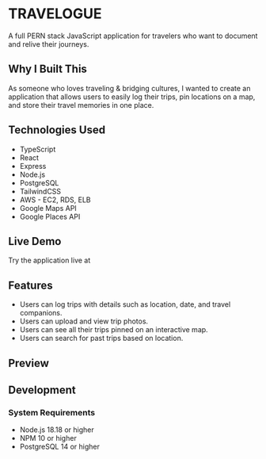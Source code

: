 # TRAVELOGUE

A full PERN stack JavaScript application for travelers who want to document and relive their journeys.

## Why I Built This

As someone who loves traveling & bridging cultures, I wanted to create an application that allows users to easily log their trips, pin locations on a map, and store their travel memories in one place.

## Technologies Used

- TypeScript
- React
- Express
- Node.js
- PostgreSQL
- TailwindCSS
- AWS - EC2, RDS, ELB
- Google Maps API 
- Google Places API 

## Live Demo

Try the application live at 

## Features

- Users can log trips with details such as location, date, and travel companions.
- Users can upload and view trip photos.
- Users can see all their trips pinned on an interactive map.
- Users can search for past trips based on location.

## Preview


## Development

### System Requirements

- Node.js 18.18 or higher
- NPM 10 or higher
- PostgreSQL 14 or higher

